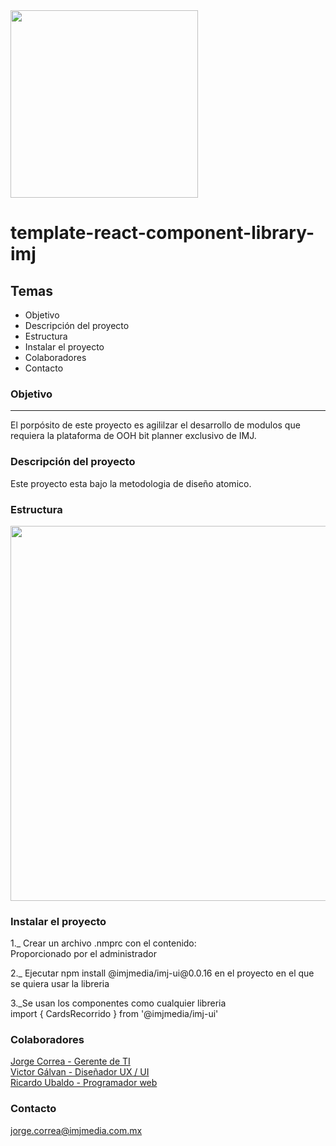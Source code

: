 ﻿

 <img src="https://user-images.githubusercontent.com/91350988/173391732-ccba4b4c-4507-454f-81f7-569cd2a0935b.svg" width="300px" heigth="300px">
 

 # template-react-component-library-imj
 
 
 <h2>Temas</h2>
 
 <ul>
  <li><a>Objetivo</a></li>
  <li><a>Descripción del proyecto</a></li>
  <li><a>Estructura</a></li>
  <li><a>Instalar el proyecto</a></li>
  <li><a>Colaboradores</a></li>
  <li><a>Contacto</a></li>
  
</ul>
 
<h3>Objetivo</h3>
<hr>

<p>El porpósito de este proyecto es agililzar el desarrollo de modulos que requiera la plataforma de OOH bit planner exclusivo de IMJ.</p>

<h3>Descripción del proyecto</h3>
<p>Este proyecto esta bajo la metodologia de diseño atomico.</p>

<h3>Estructura </h3>

<img src="https://user-images.githubusercontent.com/91350988/173425591-d4cc4258-1f0f-4ba9-8dd0-4c32ae5c15ee.jpg" width="600px" heigth="600px"/>



<h3>Instalar el proyecto</h3>
<p>1._ Crear un archivo .nmprc con el contenido:
<br> Proporcionado por el administrador
</p>
<p>2._ Ejecutar npm install @imjmedia/imj-ui@0.0.16 en el proyecto en el que se quiera usar la libreria</p>

<p>3._Se usan los componentes como cualquier libreria
<br>import { CardsRecorrido } from '@imjmedia/imj-ui'</p>




<h3>Colaboradores</h3>

<a href="mailto:jorge.correa@imjmedia.com.mx"> Jorge Correa - Gerente de TI </a><br>
<a href="mailto:victor.galvan@imjmedia.com.mx">Victor Gálvan - Diseñador UX / UI</a><br>
<a href="mailto:ricardo.ubaldo@imjmedia.com.mx">Ricardo Ubaldo - Programador web</a>



<h3>Contacto</h3>
<a href="mailto:jorge.correa@imjmedia.com.mx">jorge.correa@imjmedia.com.mx</a>

